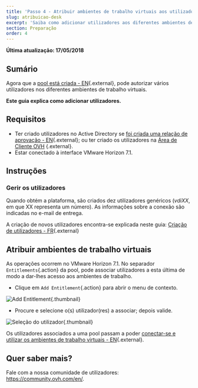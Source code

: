 ```yaml
---
title: 'Passo 4 - Atribuir ambientes de trabalho virtuais aos utilizadores'
slug: atribuicao-desk
excerpt: 'Saiba como adicionar utilizadores aos diferentes ambientes de trabalho virtuais'
section: Preparação
order: 4
---
```


**Última atualização: 17/05/2018**

## Sumário

Agora que a [pool está criada - EN](https://docs.ovh.com/gb/en/cloud-desktop-infrastructure/how-to-create-pool/){.external}, pode autorizar vários utilizadores nos diferentes ambientes de trabalho virtuais.

**Este guia explica como adicionar utilizadores.**


## Requisitos

- Ter criado utilizadores no Active Directory se [foi criada uma relação de aprovação - EN](https://docs.ovh.com/gb/en/cloud-desktop-infrastructure/approval-ad/){.external}; ou ter criado os utilizadores na [Área de Cliente OVH](https://www.ovh.com/auth/?action=gotomanager) {.external}.
- Estar conectado à interface VMware Horizon 7.1.



## Instruções

### Gerir os utilizadores

Quando obtém a plataforma, são criados dez utilizadores genéricos (*vdiXX*, em que XX representa um número).   As informações sobre a conexão são indicadas no e-mail de entrega.

A criação de novos utilizadores encontra-se explicada neste guia: [Criação de utilizadores - FR](https://docs.ovh.com/fr/cloud-desktop-infrastructure/create-users/){.external}


## Atribuir ambientes de trabalho virtuais

As operações ocorrem no VMware Horizon 7.1. No separador `Entitlements`{.action} da pool, pode associar utilizadores a esta última de modo a dar-lhes acesso aos ambientes de trabalho.

- Clique em `Add Entitlement`{.action} para abrir o menu de contexto.

![Add Entitlement](images/1200.png){.thumbnail}

- Procure e selecione o(s) utilizador(res) a associar; depois valide.

![Seleção do utilizador](images/1201.png){.thumbnail}


Os utilizadores associados a uma pool passam a poder  [conectar-se e utilizar os ambientes de trabalho virtuais - EN](https://docs.ovh.com/gb/en/cloud-desktop-infrastructure/desktop-login/){.external}.


## Quer saber mais?

Fale com a nossa comunidade de utilizadores: <https://community.ovh.com/en/>.